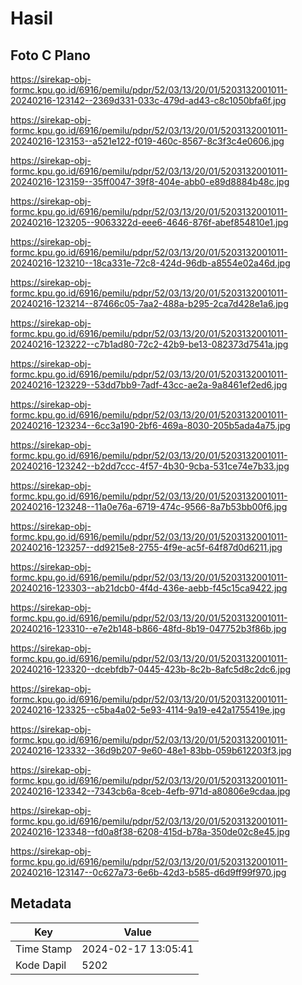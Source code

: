 # Hasil

## Foto C Plano

https://sirekap-obj-formc.kpu.go.id/6916/pemilu/pdpr/52/03/13/20/01/5203132001011-20240216-123142--2369d331-033c-479d-ad43-c8c1050bfa6f.jpg

https://sirekap-obj-formc.kpu.go.id/6916/pemilu/pdpr/52/03/13/20/01/5203132001011-20240216-123153--a521e122-f019-460c-8567-8c3f3c4e0606.jpg

https://sirekap-obj-formc.kpu.go.id/6916/pemilu/pdpr/52/03/13/20/01/5203132001011-20240216-123159--35ff0047-39f8-404e-abb0-e89d8884b48c.jpg

https://sirekap-obj-formc.kpu.go.id/6916/pemilu/pdpr/52/03/13/20/01/5203132001011-20240216-123205--9063322d-eee6-4646-876f-abef854810e1.jpg

https://sirekap-obj-formc.kpu.go.id/6916/pemilu/pdpr/52/03/13/20/01/5203132001011-20240216-123210--18ca331e-72c8-424d-96db-a8554e02a46d.jpg

https://sirekap-obj-formc.kpu.go.id/6916/pemilu/pdpr/52/03/13/20/01/5203132001011-20240216-123214--87466c05-7aa2-488a-b295-2ca7d428e1a6.jpg

https://sirekap-obj-formc.kpu.go.id/6916/pemilu/pdpr/52/03/13/20/01/5203132001011-20240216-123222--c7b1ad80-72c2-42b9-be13-082373d7541a.jpg

https://sirekap-obj-formc.kpu.go.id/6916/pemilu/pdpr/52/03/13/20/01/5203132001011-20240216-123229--53dd7bb9-7adf-43cc-ae2a-9a8461ef2ed6.jpg

https://sirekap-obj-formc.kpu.go.id/6916/pemilu/pdpr/52/03/13/20/01/5203132001011-20240216-123234--6cc3a190-2bf6-469a-8030-205b5ada4a75.jpg

https://sirekap-obj-formc.kpu.go.id/6916/pemilu/pdpr/52/03/13/20/01/5203132001011-20240216-123242--b2dd7ccc-4f57-4b30-9cba-531ce74e7b33.jpg

https://sirekap-obj-formc.kpu.go.id/6916/pemilu/pdpr/52/03/13/20/01/5203132001011-20240216-123248--11a0e76a-6719-474c-9566-8a7b53bb00f6.jpg

https://sirekap-obj-formc.kpu.go.id/6916/pemilu/pdpr/52/03/13/20/01/5203132001011-20240216-123257--dd9215e8-2755-4f9e-ac5f-64f87d0d6211.jpg

https://sirekap-obj-formc.kpu.go.id/6916/pemilu/pdpr/52/03/13/20/01/5203132001011-20240216-123303--ab21dcb0-4f4d-436e-aebb-f45c15ca9422.jpg

https://sirekap-obj-formc.kpu.go.id/6916/pemilu/pdpr/52/03/13/20/01/5203132001011-20240216-123310--e7e2b148-b866-48fd-8b19-047752b3f86b.jpg

https://sirekap-obj-formc.kpu.go.id/6916/pemilu/pdpr/52/03/13/20/01/5203132001011-20240216-123320--dcebfdb7-0445-423b-8c2b-8afc5d8c2dc6.jpg

https://sirekap-obj-formc.kpu.go.id/6916/pemilu/pdpr/52/03/13/20/01/5203132001011-20240216-123325--c5ba4a02-5e93-4114-9a19-e42a1755419e.jpg

https://sirekap-obj-formc.kpu.go.id/6916/pemilu/pdpr/52/03/13/20/01/5203132001011-20240216-123332--36d9b207-9e60-48e1-83bb-059b612203f3.jpg

https://sirekap-obj-formc.kpu.go.id/6916/pemilu/pdpr/52/03/13/20/01/5203132001011-20240216-123342--7343cb6a-8ceb-4efb-971d-a80806e9cdaa.jpg

https://sirekap-obj-formc.kpu.go.id/6916/pemilu/pdpr/52/03/13/20/01/5203132001011-20240216-123348--fd0a8f38-6208-415d-b78a-350de02c8e45.jpg

https://sirekap-obj-formc.kpu.go.id/6916/pemilu/pdpr/52/03/13/20/01/5203132001011-20240216-123147--0c627a73-6e6b-42d3-b585-d6d9ff99f970.jpg


## Metadata

| Key        | Value               |
| ---------- | ------------------- |
| Time Stamp | 2024-02-17 13:05:41 |
| Kode Dapil | 5202                |



